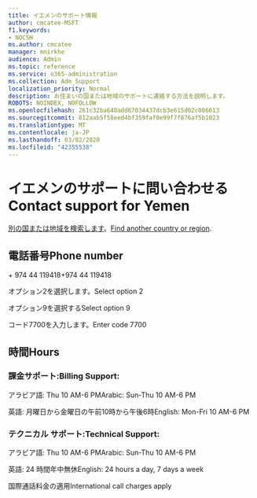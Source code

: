 ```yaml
---
title: イエメンのサポート情報
author: cmcatee-MSFT
f1.keywords:
- NOCSH
ms.author: cmcatee
manager: mnirkhe
audience: Admin
ms.topic: reference
ms.service: o365-administration
ms.collection: Adm_Support
localization_priority: Normal
description: お住まいの国または地域のサポートに連絡する方法を説明します。
ROBOTS: NOINDEX, NOFOLLOW
ms.openlocfilehash: 261c32ba640add67034437dcb3e615d02c086013
ms.sourcegitcommit: 812aab5f58eed4bf359faf0e99f7f876af5b1023
ms.translationtype: MT
ms.contentlocale: ja-JP
ms.lasthandoff: 03/02/2020
ms.locfileid: "42355538"
---
```

# <a name="contact-support-for-yemen"></a><span data-ttu-id="9f299-103">イエメンのサポートに問い合わせる</span><span class="sxs-lookup"><span data-stu-id="9f299-103">Contact support for Yemen</span></span>

<span data-ttu-id="9f299-104">[別の国または地域を検索します](../contact-support-for-business-products.md)。</span><span class="sxs-lookup"><span data-stu-id="9f299-104">[Find another country or region](../contact-support-for-business-products.md).</span></span>

## <a name="phone-number"></a><span data-ttu-id="9f299-105">電話番号</span><span class="sxs-lookup"><span data-stu-id="9f299-105">Phone number</span></span>
<span data-ttu-id="9f299-106">+ 974 44 119418</span><span class="sxs-lookup"><span data-stu-id="9f299-106">+974 44 119418</span></span>

<span data-ttu-id="9f299-107">オプション2を選択します。</span><span class="sxs-lookup"><span data-stu-id="9f299-107">Select option 2</span></span>

<span data-ttu-id="9f299-108">オプション9を選択する</span><span class="sxs-lookup"><span data-stu-id="9f299-108">Select option 9</span></span>

<span data-ttu-id="9f299-109">コード7700を入力します。</span><span class="sxs-lookup"><span data-stu-id="9f299-109">Enter code 7700</span></span>

## <a name="hours"></a><span data-ttu-id="9f299-110">時間</span><span class="sxs-lookup"><span data-stu-id="9f299-110">Hours</span></span>
### <a name="billing-support"></a><span data-ttu-id="9f299-111">課金サポート:</span><span class="sxs-lookup"><span data-stu-id="9f299-111">Billing Support:</span></span>

<span data-ttu-id="9f299-112">アラビア語: Thu 10 AM-6 PM</span><span class="sxs-lookup"><span data-stu-id="9f299-112">Arabic: Sun-Thu 10 AM-6 PM</span></span>

<span data-ttu-id="9f299-113">英語: 月曜日から金曜日の午前10時から午後6時</span><span class="sxs-lookup"><span data-stu-id="9f299-113">English: Mon-Fri 10 AM-6 PM</span></span>

### <a name="technical-support"></a><span data-ttu-id="9f299-114">テクニカル サポート:</span><span class="sxs-lookup"><span data-stu-id="9f299-114">Technical Support:</span></span>

<span data-ttu-id="9f299-115">アラビア語: Thu 10 AM-6 PM</span><span class="sxs-lookup"><span data-stu-id="9f299-115">Arabic: Sun-Thu 10 AM-6 PM</span></span>

<span data-ttu-id="9f299-116">英語: 24 時間年中無休</span><span class="sxs-lookup"><span data-stu-id="9f299-116">English: 24 hours a day, 7 days a week</span></span>

<span data-ttu-id="9f299-117">国際通話料金の適用</span><span class="sxs-lookup"><span data-stu-id="9f299-117">International call charges apply</span></span>
